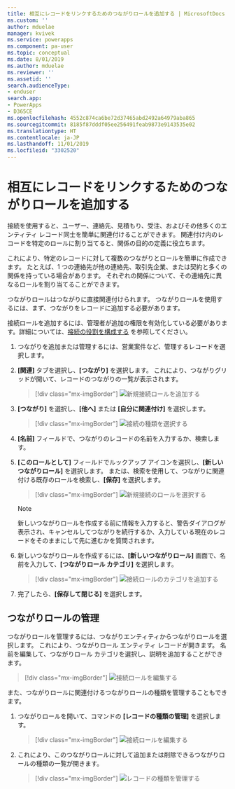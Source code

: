 ```yaml
---
title: 相互にレコードをリンクするためのつながりロールを追加する | MicrosoftDocs
ms.custom: ''
author: mduelae
manager: kvivek
ms.service: powerapps
ms.component: pa-user
ms.topic: conceptual
ms.date: 8/01/2019
ms.author: mduelae
ms.reviewer: ''
ms.assetid: ''
search.audienceType:
- enduser
search.app:
- PowerApps
- D365CE
ms.openlocfilehash: 4552c874ca6be72d37465abd2492a64979aba865
ms.sourcegitcommit: 8185f87dddf05ee256491feab9873e9143535e02
ms.translationtype: HT
ms.contentlocale: ja-JP
ms.lasthandoff: 11/01/2019
ms.locfileid: "3302520"
---
```

# <a name="add-a-connection-role-to-link-records-to-each-other"></a>相互にレコードをリンクするためのつながりロールを追加する

接続を使用すると、ユーザー、連絡先、見積もり、受注、およびその他多くのエンティティ レコード同士を簡単に関連付けることができます。 関連付け内のレコードを特定のロールに割り当てると、関係の目的の定義に役立ちます。

これにより、特定のレコードに対して複数のつながりとロールを簡単に作成できます。 たとえば、1 つの連絡先が他の連絡先、取引先企業、または契約と多くの関係を持っている場合があります。 それぞれの関係について、その連絡先に異なるロールを割り当てることができます。

つながりロールはつながりに直接関連付けられます。 つながりロールを使用するには、まず、つながりをレコードに追加する必要があります。

接続ロールを追加するには、管理者が追加の権限を有効化している必要があります。詳細については、[接続の役割を構成する](https://docs.microsoft.com/powerapps/maker/common-data-service/configure-connection-roles) を参照してください。

1. つながりを追加または管理するには、営業案件など、管理するレコードを選択します。  
2. **[関連]** タブを選択し、**[つながり]** を選択します。 これにより、つながりグリッドが開いて、レコードのつながりの一覧が表示されます。

    > [!div class="mx-imgBorder"]
    > ![新規接続ロールを追加する](media/connection1.png "新規接続ロールを追加する") 

3. **[つながり]** を選択し、**[他へ]** または **[自分に関連付け]** を選択します。

    > [!div class="mx-imgBorder"]
    > ![接続の種類を選択する](media/connection2.png "接続の種類を選択する") 
  
4. **[名前]** フィールドで、つながりのレコードの名前を入力するか、検索します。

5. **[このロールとして]** フィールドでルックアップ アイコンを選択し、**[新しいつながりロール]** を選択します。 または、検索を使用して、つながりに関連付ける既存のロールを検索し、**[保存]** を選択します。

    > [!div class="mx-imgBorder"]
    > ![新規接続のロールを選択する](media/connection3.png "新規接続のロールを選択する")  

    > [!NOTE]
    > 新しいつながりロールを作成する前に情報を入力すると、警告ダイアログが表示され、キャンセルしてつながりを続行するか、入力している現在のレコードをそのままにして先に進むかを質問されます。

6. 新しいつながりロールを作成するには、**[新しいつながりロール]** 画面で、名前を入力して、**[つながりロール カテゴリ]** を選択します。

    > [!div class="mx-imgBorder"]
    >  ![接続ロールのカテゴリを追加する](media/connection4.png "接続ロールのカテゴリを追加する") 

7. 完了したら、**[保存して閉じる]** を選択します。

  
## <a name="manage-connection-roles"></a>つながりロールの管理

つながりロールを管理するには、つながりエンティティからつながりロールを選択します。 これにより、つながりロール エンティティ レコードが開きます。  名前を編集して、つながりロール カテゴリを選択し、説明を追加することができます。


   > [!div class="mx-imgBorder"]
   > ![接続ロールを編集する](media/connection7.png "接続ロールを編集する") 
  
また、つながりロールに関連付けるつながりロールの種類を管理することもできます。

1. つながりロールを開いて、コマンドの **[レコードの種類の管理]** を選択します。 

    > [!div class="mx-imgBorder"]
    > ![接続ロールを編集する](media/connection5.png "接続ロールを編集する") 
  

2. これにより、このつながりロールに対して追加または削除できるつながりロールの種類の一覧が開きます。

    > [!div class="mx-imgBorder"]
    > ![レコードの種類を管理する](media/connection6.png "レコードの種類を管理する") 


